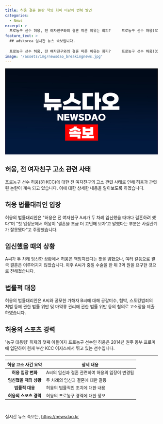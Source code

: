 ```yaml
---
title: 허웅 결혼 논란 책임 회피 비판에 번복 발언
categories:
  - News
excerpt: >
  프로농구 선수 허웅, 전 여자친구와의 결혼 미룬 이유는 회피?     프로농구 선수 허웅(31·KCC)이 전 여자친구의 협박과 공갈미수로 인해 결혼을 미룬 것에 대한 비판에 대해 기존 입장을 번복하며 결혼하려고 했었다고 주장했다. 이에 대리인은 A씨의 협박과 관련하여 사실관계를 정정했으며, 허웅은 A씨와의 관계 동안 두 차례 임신한 사실을 밝혔다. 현재 허웅은 전 여자친구와의 관련된 혐의로 고소장을 제출한 상황이다.
feature_text: >
  ## adskorea 실시간 뉴스 속보입니다.

  프로농구 선수 허웅, 전 여자친구와의 결혼 미룬 이유는 회피?     프로농구 선수 허웅(31·KCC)이 전 여자친구의 협박과 공갈미수로 인해 결혼을 미룬 것에 대한 비판에 대해 기존 입장을 번복하며 결혼하려고 했었다고 주장했다. 이에 대리인은 A씨의 협박과 관련하여 사실관계를 정정했으며, 허웅은 A씨와의 관계 동안 두 차례 임신한 사실을 밝혔다. 현재 허웅은 전 여자친구와의 관련된 혐의로 고소장을 제출한 상황이다.
image: '/assets/img/newsdao_breakingnews.jpg'
---
```


<p><img src="/assets/img/newsdao_breakingnews.jpg" alt="adskorea 속보" /></p>

<h2 data-ke-size="size26">허웅, 전 여자친구 고소 관련 사태</h2>

<p data-ke-size="size16">프로농구 선수 허웅(31·KCC)에 대한 전 여자친구의 고소 관련 사태로 인해 허웅과 관련된 논란이 계속 되고 있습니다. 이에 대한 상세한 내용을 알아보도록 하겠습니다. </p>

<h2 data-ke-size="size26">허웅 법률대리인 입장</h2>

<p data-ke-size="size16">허웅의 법률대리인은 "허웅은 전 여자친구 A씨가 두 차례 임신했을 때마다 결혼하려 했다"며 "첫 입장문에서 허웅이 '결혼을 조금 더 고민해 보자'고 말했다는 부분은 사실관계가 잘못됐다"고 주장했습니다.</p>

<h2 data-ke-size="size26">임신했을 때의 상황</h2>

<p data-ke-size="size16">A씨가 두 차례 임신한 상황에서 허웅은 책임지겠다는 뜻을 밝혔으나, 여러 갈등으로 결국 결혼은 이루어지지 않았습니다. 이후 A씨가 중절 수술을 한 뒤 3억 원을 요구한 것으로 전해졌습니다.</p>

<h2 data-ke-size="size26">법률적 대응</h2>

<p data-ke-size="size16">허웅의 법률대리인은 A씨와 공모한 가해자 B씨에 대해 공갈미수, 협박, 스토킹범죄의 처벌 등에 관한 법률 위반 및 마약류 관리에 관한 법률 위반 등의 혐의로 고소장을 제출하였습니다.</p>

<h2 data-ke-size="size26">허웅의 스포츠 경력</h2>

<p data-ke-size="size16">'농구 대통령' 허재의 첫째 아들이자 프로농구 선수인 허웅은 2014년 원주 동부 프로미에 입단하여 현재 부산 KCC 이지스에서 뛰고 있는 선수입니다.</p>

<hr>

<table>
    <thead>
        <tr>
            <th scope="col">허웅 고소 사건 요약</th>
            <th scope="col">상세 내용</th>
        </tr>
    </thead>
    <tbody>
        <tr>
            <td style="text-align: center; height: 17px;"><b>허웅 입장 변화</b></td>
            <td>A씨의 임신과 결혼 관련하여 허웅의 입장이 변경됨</td>
        </tr>
        <tr>
            <td style="text-align: center; height: 17px;"><b>임신했을 때의 상황</b></td>
            <td>두 차례의 임신과 결혼에 대한 갈등</td>
        </tr>
        <tr>
            <td style="text-align: center; height: 17px;"><b>법률적 대응</b></td>
            <td>허웅의 법률적인 조치에 대한 내용</td>
        </tr>
        <tr>
            <td style="text-align: center; height: 17px;"><b>허웅의 스포츠 경력</b></td>
            <td>허웅의 프로농구 경력에 대한 정보</td>
        </tr>
    </tbody>
</table>

<p data-ke-size="size16">&nbsp;</p>
실시간 뉴스 속보는, <a href="https://newsdao.kr" rel="dofollow">https://newsdao.kr</a>


